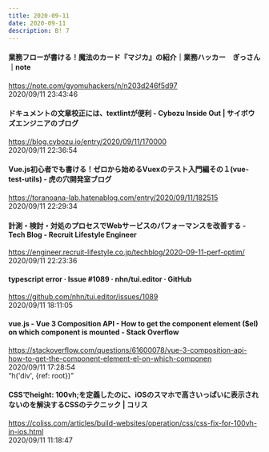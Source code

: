 ```yaml
---
title: 2020-09-11
date: 2020-09-11
description: B! 7
---
```


#### 業務フローが書ける！魔法のカード『マジカ』の紹介｜業務ハッカー　ぎっさん｜note
https://note.com/gyomuhackers/n/n203d246f5d97<br>
2020/09/11 23:43:46<br>


#### ドキュメントの文章校正には、textlintが便利 - Cybozu Inside Out | サイボウズエンジニアのブログ
https://blog.cybozu.io/entry/2020/09/11/170000<br>
2020/09/11 22:36:54<br>


#### Vue.js初心者でも書ける！ゼロから始めるVuexのテスト入門編その１(vue-test-utils) - 虎の穴開発室ブログ
https://toranoana-lab.hatenablog.com/entry/2020/09/11/182515<br>
2020/09/11 22:29:34<br>


#### 計測・検討・対処のプロセスでWebサービスのパフォーマンスを改善する - Tech Blog - Recruit Lifestyle Engineer
https://engineer.recruit-lifestyle.co.jp/techblog/2020-09-11-perf-optim/<br>
2020/09/11 22:23:36<br>


#### typescript error · Issue #1089 · nhn/tui.editor · GitHub
https://github.com/nhn/tui.editor/issues/1089<br>
2020/09/11 18:11:05<br>


#### vue.js - Vue 3 Composition API - How to get the component element ($el) on which component is mounted - Stack Overflow
https://stackoverflow.com/questions/61600078/vue-3-composition-api-how-to-get-the-component-element-el-on-which-componen<br>
2020/09/11 17:28:54<br>
“h('div', {ref: root})”


#### CSSでheight: 100vh;を定義したのに、iOSのスマホで高さいっぱいに表示されないのを解決するCSSのテクニック | コリス
https://coliss.com/articles/build-websites/operation/css/css-fix-for-100vh-in-ios.html<br>
2020/09/11 11:18:47<br>


